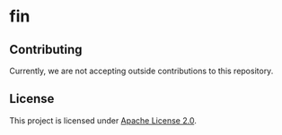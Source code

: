 # fin

## Contributing

Currently, we are not accepting outside contributions to this repository.

## License

This project is licensed under [Apache License 2.0](LICENSE).
